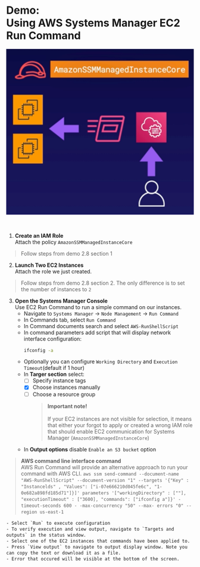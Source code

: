 # Demo:<br>Using AWS Systems Manager EC2 Run Command

![](../img/demo/2.9.SystemsManager-RunCommand.png)

<br>

1. **Create an IAM Role**<br>Attach the policy `AmazonSSMManagedInstanceCore`

> Follow steps from demo 2.8 section 1

2. **Launch Two EC2 Instances**<br>Attach the role we just created.

> Follow steps from demo 2.8 section 2. The only difference is to set the number of instances to `2`


3. **Open the Systems Manager Console**<br>Use EC2 Run Command to run a simple command on our instances.
    - Navigate to `Systems Manager` -> `Node Management` -> `Run Command`
    - In Commands tab, select `Run Command`
    - In Command documents search and select `AWS-RunShellScript`
    - In command parameters add script that will display network interface configuration:
        ```sh
        ifconfig -a
        ```
    - Optionally you can configure `Working Directory` and `Execution Timeout`(default if 1 hour)
    - In **Targer section** select:
      - [ ] Specify instance tags
      - [x] Choose instances manually
      - [ ] Choose a resource group
        > **Important note!**<br><br>
        > If your EC2 instances are not visible for selection, it means that either your forgot to apply or created a wrong IAM role that should enable EC2 communication for Systems Manager (`AmazonSSMManagedInstanceCore`)

    - In **Output options** disable `Enable an S3 bucket` option
  
  > **AWS command line interface command**<br>
  > AWS Run Command will provide an alternative approach to run your command with AWS CLI. 
  > `aws ssm send-command --document-name "AWS-RunShellScript" --document-version "1" --targets '{"Key" : "Instancelds" , "Values": ["i-07e666210d045fe6c", "1-0e682a898fd185d71"]}]' parameters '["workingDirectory" : [""], "executionTimeout" : ["3600], "commands": ["ifconfig a"]}' -timeout-seconds 600 - -max-concurrency "50" --max- errors "0" --region us-east-1`

    - Select `Run` to execute configuration
    - To verify execution and view output, navigate to `Targets and outputs` in the status window. 
    - Select one of the EC2 instances that commands have been applied to.
    - Press `View output` to navigate to output display window. Note you can copy the text or download it as a file.
    - Error that occured will be visible at the bottom of the screen.